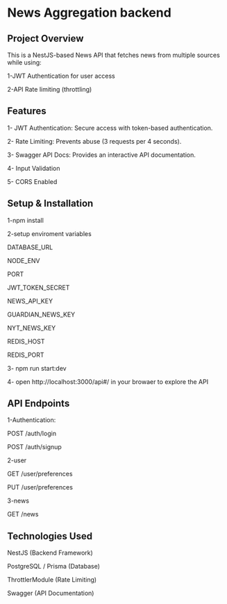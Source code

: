 #                                   News Aggregation backend


## Project Overview
This is a NestJS-based News API that fetches news from multiple sources while using:

1-JWT Authentication for user access

2-API Rate limiting (throttling) 


## Features 
 1-  JWT Authentication: Secure access with token-based authentication.

 2-  Rate Limiting: Prevents abuse (3 requests per 4 seconds).
 
 3-  Swagger API Docs:  Provides an interactive API documentation.
 
 4-  Input Validation
 
 5-  CORS Enabled


## Setup & Installation

1-npm install

2-setup enviroment variables 

DATABASE_URL

NODE_ENV

PORT

JWT_TOKEN_SECRET

NEWS_API_KEY

GUARDIAN_NEWS_KEY

NYT_NEWS_KEY

REDIS_HOST

REDIS_PORT

3- npm run start:dev

4- open http://localhost:3000/api#/ in your browaer to explore the API


## API Endpoints 

1-Authentication:

POST /auth/login

POST /auth/signup

2-user 

GET /user/preferences

PUT /user/preferences

3-news 

GET /news


## Technologies Used 

NestJS (Backend Framework)

PostgreSQL / Prisma (Database)

ThrottlerModule (Rate Limiting)

Swagger (API Documentation)


